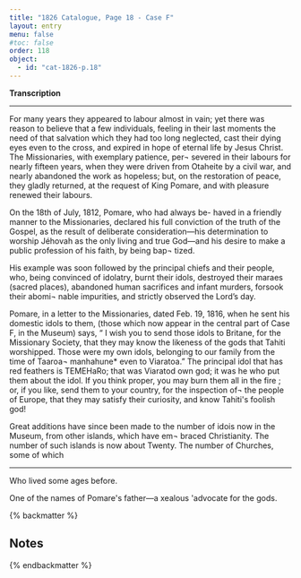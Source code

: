 ```yaml
---
title: "1826 Catalogue, Page 18 - Case F"
layout: entry
menu: false
#toc: false
order: 118
object:
  - id: "cat-1826-p.18"
---
```


**Transcription**

---

For many years they appeared to labour almost in vain; yet
there was reason to believe that a few individuals, feeling
in their last moments the need of that salvation which
they had too long neglected, cast their dying eyes even
to the cross, and expired in hope of eternal life by Jesus
Christ. The Missionaries, with exemplary patience, per¬
severed in their labours for nearly fifteen years, when
they were driven from Otaheite by a civil war, and nearly
abandoned the work as hopeless; but, on the restoration
of peace, they gladly returned, at the request of King
Pomare, and with pleasure renewed their labours.

On the 18th of July, 1812, Pomare, who had always be-
haved in a friendly manner to the Missionaries, declared
his full conviction of the truth of the Gospel, as the result
of deliberate consideration—his determination to worship
Jéhovah as the only living and true God—and his desire
to make a public profession of his faith, by being bap¬
tized.

His example was soon followed by the principal chiefs and
their people, who, being convinced of idolatry, burnt their
idols, destroyed their maraes (sacred places), abandoned
human sacrifices and infant murders, forsook their abomi¬
nable impurities, and strictly observed the Lord’s day.

Pomare, in a letter to the Missionaries, dated Feb. 19, 1816,
when he sent his domestic idols to them, (those which
now appear in the central part of Case F, in the Museum)
says, “ I wish you to send those idols to Britane, for the
Missionary Society, that they may know the likeness of
the gods that Tahiti worshipped. Those were my own
idols, belonging to our family from the time of Taaroa¬
manhahune* even to Viaratoa.” The principal idol
that has red feathers is TEMEHaRo; that was Viaratod
own god; it was he who put them about the idol. If you
think proper, you may burn them all in the fire ; or, if
you like, send them to your country, for the inspection of¬
the people of Europe, that they may satisfy their curiosity,
and know Tahiti's foolish god!

Great additions have since been made to the number of idois
now in the Museum, from other islands, which have em¬
braced Christianity. The number of such islands is now
about Twenty. The number of Churches, some of which

----

Who lived some ages before.

One of the names of Pomare's father—a xealous 'advocate for the gods.

{% backmatter %}

## Notes

{% endbackmatter %}


